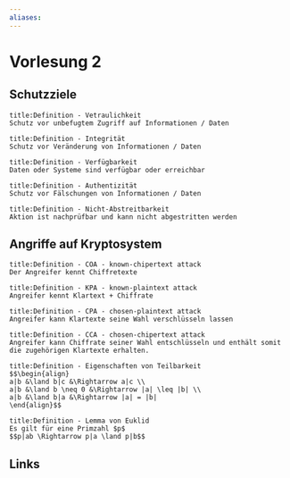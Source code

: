 ```yaml
---
aliases: 
---
```

# Vorlesung 2 
## Schutzziele
```ad-abstract
title:Definition - Vetraulichkeit
Schutz vor unbefugtem Zugriff auf Informationen / Daten
```

```ad-abstract
title:Definition - Integrität
Schutz vor Veränderung von Informationen / Daten
```

```ad-abstract
title:Definition - Verfügbarkeit
Daten oder Systeme sind verfügbar oder erreichbar
```

```ad-abstract
title:Definition - Authentizität
Schutz vor Fälschungen von Informationen / Daten
```

```ad-abstract
title:Definition - Nicht-Abstreitbarkeit
Aktion ist nachprüfbar und kann nicht abgestritten werden
```

## Angriffe auf Kryptosystem
```ad-abstract
title:Definition - COA - known-chipertext attack
Der Angreifer kennt Chiffretexte
```

```ad-abstract
title:Definition - KPA - known-plaintext attack
Angreifer kennt Klartext + Chiffrate
```

```ad-abstract
title:Definition - CPA - chosen-plaintext attack
Angreifer kann Klartexte seine Wahl verschlüsseln lassen
```

```ad-abstract
title:Definition - CCA - chosen-chipertext attack
Angreifer kann Chiffrate seiner Wahl entschlüsseln und enthält somit die zugehörigen Klartexte erhalten.
```

```ad-abstract
title:Definition - Eigenschaften von Teilbarkeit
$$\begin{align}
a|b &\land b|c &\Rightarrow a|c \\
a|b &\land b \neq 0 &\Rightarrow |a| \leq |b| \\
a|b &\land b|a &\Rightarrow |a| = |b|
\end{align}$$
```

```ad-abstract
title:Definition - Lemma von Euklid
Es gilt für eine Primzahl $p$
$$p|ab \Rightarrow p|a \land p|b$$
```

## Links